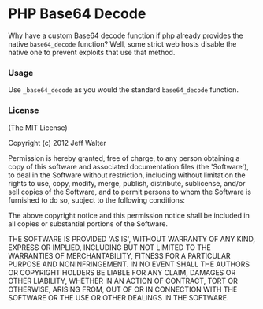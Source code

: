 # PHP Base64 Decode

Why have a custom Base64 decode function if php already provides the native `base64_decode` function? Well, some strict web hosts disable the native one to prevent exploits that use that method.

### Usage

Use `_base64_decode` as you would the standard `base64_decode` function.

### License 

(The MIT License)

Copyright (c) 2012 Jeff Walter

Permission is hereby granted, free of charge, to any person obtaining
a copy of this software and associated documentation files (the
'Software'), to deal in the Software without restriction, including
without limitation the rights to use, copy, modify, merge, publish,
distribute, sublicense, and/or sell copies of the Software, and to
permit persons to whom the Software is furnished to do so, subject to
the following conditions:

The above copyright notice and this permission notice shall be
included in all copies or substantial portions of the Software.

THE SOFTWARE IS PROVIDED 'AS IS', WITHOUT WARRANTY OF ANY KIND,
EXPRESS OR IMPLIED, INCLUDING BUT NOT LIMITED TO THE WARRANTIES OF
MERCHANTABILITY, FITNESS FOR A PARTICULAR PURPOSE AND NONINFRINGEMENT.
IN NO EVENT SHALL THE AUTHORS OR COPYRIGHT HOLDERS BE LIABLE FOR ANY
CLAIM, DAMAGES OR OTHER LIABILITY, WHETHER IN AN ACTION OF CONTRACT,
TORT OR OTHERWISE, ARISING FROM, OUT OF OR IN CONNECTION WITH THE
SOFTWARE OR THE USE OR OTHER DEALINGS IN THE SOFTWARE.